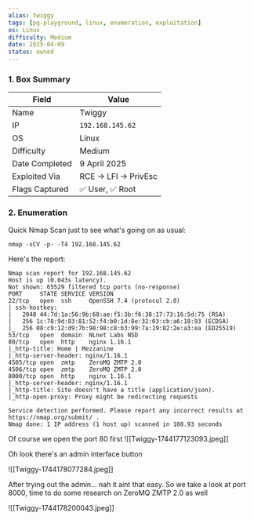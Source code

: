 ```yaml
---
alias: twiggy
tags: [pg-playground, linux, enumeration, exploitation]
os: Linux
difficulty: Medium
date: 2025-04-09
status: owned
---
```

### 1. Box Summary

| Field          | Value               |
| -------------- | ------------------- |
| Name           | Twiggy              |
| IP             | `192.168.145.62`    |
| OS             | Linux               |
| Difficulty     | Medium              |
| Date Completed | 9 April 2025        |
| Exploited Via  | RCE → LFI → PrivEsc |
| Flags Captured | ✅ User, ✅ Root      |

### 2. Enumeration

Quick Nmap Scan just to see what's going on as usual:

```
nmap -sCV -p- -T4 192.168.145.62
```

Here's the report:

```
Nmap scan report for 192.168.145.62
Host is up (0.043s latency).
Not shown: 65529 filtered tcp ports (no-response)
PORT     STATE SERVICE VERSION
22/tcp   open  ssh     OpenSSH 7.4 (protocol 2.0)
| ssh-hostkey: 
|   2048 44:7d:1a:56:9b:68:ae:f5:3b:f6:38:17:73:16:5d:75 (RSA)
|   256 1c:78:9d:83:81:52:f4:b0:1d:8e:32:03:cb:a6:18:93 (ECDSA)
|_  256 08:c9:12:d9:7b:98:98:c8:b3:99:7a:19:82:2e:a3:ea (ED25519)
53/tcp   open  domain  NLnet Labs NSD
80/tcp   open  http    nginx 1.16.1
|_http-title: Home | Mezzanine
|_http-server-header: nginx/1.16.1
4505/tcp open  zmtp    ZeroMQ ZMTP 2.0
4506/tcp open  zmtp    ZeroMQ ZMTP 2.0
8000/tcp open  http    nginx 1.16.1
|_http-server-header: nginx/1.16.1
|_http-title: Site doesn't have a title (application/json).
|_http-open-proxy: Proxy might be redirecting requests

Service detection performed. Please report any incorrect results at https://nmap.org/submit/ .
Nmap done: 1 IP address (1 host up) scanned in 108.93 seconds
```

Of course we open the port 80 first
![[Twiggy-1744177123093.jpeg]]

Oh look there's an admin interface button

![[Twiggy-1744178077284.jpeg]]

After trying out the admin... nah it aint that easy. So we take a look at port 8000, time to do some research on ZeroMQ ZMTP 2.0 as well 

![[Twiggy-1744178200043.jpeg]]